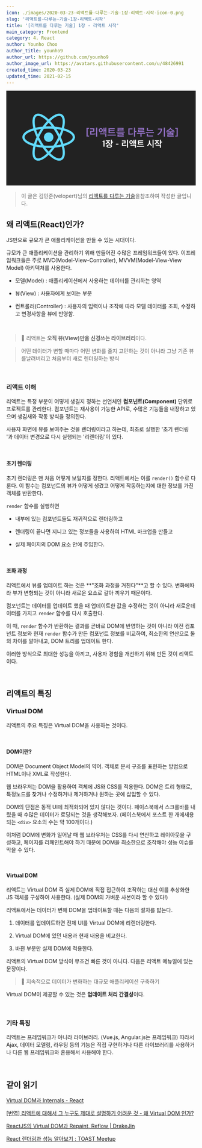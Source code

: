 ```yaml
---
icon: ./images/2020-03-23-리액트를-다루는-기술-1장-리액트-시작-icon-0.png
slug: '리액트를-다루는-기술-1장-리액트-시작'
title: '[리액트를 다루는 기술] 1장 - 리액트 시작'
main_category: Frontend
category: 4. React
author: Younho Choo
author_title: younho9
author_url: https://github.com/younho9
author_image_url: https://avatars.githubusercontent.com/u/48426991
created_time: 2020-03-23
updated_time: 2021-02-15
---
```


![2020-03-23-리액트를-다루는-기술-1장-리액트-시작-image-0](./images/2020-03-23-리액트를-다루는-기술-1장-리액트-시작-image-0.png)

> 이 글은 김민준(velopert)님의 [리액트를 다루는 기술](http://www.yes24.com/Product/Goods/78233628?Acode=101)을참조하여 작성한 글입니다.

## 왜 리액트(React)인가?

JS만으로 규모가 큰 애플리케이션을 만들 수 있는 시대이다.

규모가 큰 애플리케이션을 관리하기 위해 만들어진 수많은 프레임워크들이 있다. 이프레임워크들은 주로 MVC(Model-View-Controller), MVVM(Model-View-View Model) 아키텍처를 사용한다.

- 모델(Model) : 애플리케이션에서 사용하는 데이터를 관리하는 영역

- 뷰(View) : 사용자에게 보이는 부분

- 컨트롤러(Controller) : 사용자의 입력이나 조작에 따라 모델 데이터를 조회, 수정하고 변경사항을 뷰에 반영함.

<br />

> 📌 리액트는 **오직 뷰(View)만을 신경쓰는 라이브러리**이다.

> 어떤 데이터가 변할 때마다 어떤 변화를 줄지 고민하는 것이 아니라 그냥 기존 뷰를날려버리고 처음부터 새로 렌더링하는 방식

<br />

### 리액트 이해

리액트는 특정 부분이 어떻게 생길지 정하는 선언체인 **컴포넌트(Component)** 단위로 프로젝트를 관리한다. 컴포넌트는 재사용이 가능한 API로, 수많은 기능들을 내장하고 있으며 생김새와 작동 방식을 정의한다.

사용자 화면에 뷰를 보여주는 것을 렌더링이라고 하는데, 최초로 실행한 '초기 렌더링 '과 데이터 변경으로 다시 실행되는 '리렌더링'이 있다.

<br />

#### 초기 렌더링

초기 렌더링은 맨 처음 어떻게 보일지를 정한다. 리액트에서는 이를 `render()` 함수로 다룬다. 이 함수는 컴포넌트의 뷰가 어떻게 생겼고 어떻게 작동하는지에 대한 정보를 가진 객체를 반환한다.

`render` 함수를 실행하면

- 내부에 있는 컴포넌트들도 재귀적으로 렌더링하고

- 렌더링이 끝나면 지니고 있는 정보들을 사용하여 HTML 마크업을 만들고

- 실제 페이지의 DOM 요소 안에 주입한다.

<br />

#### 조화 과정

리액트에서 뷰를 업데이트 하는 것은 **"조화 과정을 거친다"**고 할 수 있다. 변화에따라 뷰가 변형되는 것이 아니라 새로운 요소로 갈아 끼우기 때문이다.

컴포넌트는 데이터를 업데이트 했을 때 업데이트한 값을 수정하는 것이 아니라 새로운데이터를 가지고 `render` 함수를 다시 호출한다.

이 때, `render` 함수가 반환하는 결과를 곧바로 DOM에 반영하는 것이 아니라 이전 컴포넌트 정보와 현재 `render` 함수가 만든 컴포넌트 정보를 비교하여, 최소한의 연산으로 둘의 차이를 알아내고, DOM 트리를 업데이트 한다.

이러한 방식으로 최대한 성능을 아끼고, 사용자 경험을 개선하기 위해 만든 것이 리액트이다.

<br />

## 리액트의 특징

### Virtual DOM

리액트의 주요 특징은 Virtual DOM을 사용하는 것이다.

<br />

#### DOM이란?

DOM은 Document Object Model의 약어. 객체로 문서 구조를 표현하는 방법으로 HTML이나 XML로 작성한다.

웹 브라우저는 DOM을 활용하여 객체에 JS와 CSS를 적용한다. DOM은 트리 형태로, 특정노드를 찾거나 수정하거나 제거하거나 원하는 곳에 삽입할 수 있다.

DOM의 단점은 동적 UI에 최적화되어 있지 않다는 것이다. 페이스북에서 스크롤바를 내렸을 때 수많은 데이터가 로딩되는 것을 생각해보자. (페이스북에서 포스트 한 개에새용되는 `<div>` 요소의 수는 약 100개이다.)

이처럼 DOM에 변화가 일어날 때 웹 브라우저는 CSS를 다시 연산하고 레이아웃을 구성하고, 페이지를 리페인트해야 하기 때문에 DOM을 최소한으로 조작해야 성능 이슈를 막을 수 있다.

<br />

#### Virtual DOM

리액트는 Virtual DOM 즉 실제 DOM에 직접 접근하여 조작하는 대신 이를 추상화한 JS 객체를 구성하여 사용한다. (실제 DOM의 가벼운 사본이라 할 수 있다!)

리액트에서는 데이터가 변해 DOM을 업데이트할 때는 다음의 절차를 밟는다.

1. 데이터를 업데이트하면 전체 UI를 Virtual DOM에 리렌더링한다.

1. Virtual DOM에 있던 내용과 현재 내용을 비교한다.

1. 바뀐 부분만 실제 DOM에 적용한다.

리액트의 Virtual DOM 방식이 무조건 빠른 것이 아니다. 다음은 리액트 메뉴얼에 있는문장이다.

> 📌 지속적으로 데이터가 변화하는 대규모 애플리케이션 구축하기

Virtual DOM이 제공할 수 있는 것은 **업데이트 처리 간결성**이다.

<br />

### 기타 특징

리액트는 프레임워크가 아니라 라이브러리. (Vue.js, Angular.js는 프레임워크) 따라서 Ajax, 데이터 모델링, 라우팅 등의 기능은 직접 구현하거나 다른 라이브러리를 사용하거나 다른 웹 프레임워크와 혼용해서 사용해야 한다.

<br />

## 같이 읽기

[Virtual DOM과 Internals - React](https://ko.reactjs.org/docs/faq-internals.html)

[[번역] 리액트에 대해서 그 누구도 제대로 설명하기 어려운 것 - 왜 Virtual DOM 인가?](https://velopert.com/3236)

[ReactJS의 Virtual DOM과 Repaint, Reflow | DrakeJin](http://blog.drakejin.me/React-VirtualDOM-And-Repaint-Reflow/)

[React 렌더링과 성능 알아보기 : TOAST Meetup](https://meetup.toast.com/posts/110)
